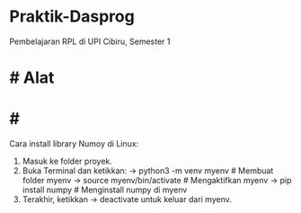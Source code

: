 # Praktik-Dasprog
Pembelajaran RPL di UPI Cibiru, Semester 1

# # Alat

# # # 
Cara install library Numoy di Linux:
1. Masuk ke folder proyek.
2. Buka Terminal dan ketikkan:
   -> python3 -m venv myenv # Membuat folder myenv
   -> source myenv/bin/activate # Mengaktifkan myenv
   -> pip install numpy # Menginstall numpy di myenv
3. Terakhir, ketikkan -> deactivate untuk keluar dari myenv.
